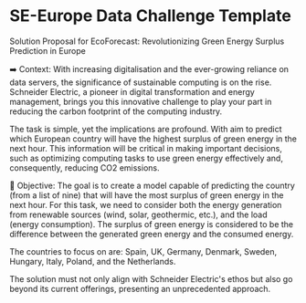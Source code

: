 # SE-Europe Data Challenge Template
Solution Proposal for EcoForecast: Revolutionizing Green Energy Surplus Prediction in Europe

➡️ Context:
With increasing digitalisation and the ever-growing reliance on data servers, the significance of sustainable computing is on the rise. Schneider Electric, a pioneer in digital transformation and energy management, brings you this innovative challenge to play your part in reducing the carbon footprint of the computing industry.

The task is simple, yet the implications are profound. With aim to predict which European country will have the highest surplus of green energy in the next hour. This information will be critical in making important decisions, such as optimizing computing tasks to use green energy effectively and, consequently, reducing CO2 emissions.

🎯 Objective:
The goal is to create a model capable of predicting the country (from a list of nine) that will have the most surplus of green energy in the next hour. For this task, we need to consider both the energy generation from renewable sources (wind, solar, geothermic, etc.), and the load (energy consumption). The surplus of green energy is considered to be the difference between the generated green energy and the consumed energy.

The countries to focus on are: Spain, UK, Germany, Denmark, Sweden, Hungary, Italy, Poland, and the Netherlands.

The solution must not only align with Schneider Electric's ethos but also go beyond its current offerings, presenting an unprecedented approach.
